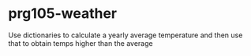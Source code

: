 # prg105-weather
Use dictionaries to calculate a yearly average temperature and then use that to obtain temps higher than the average
